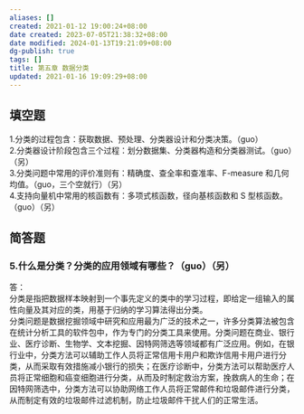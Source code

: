 ```yaml
---
aliases: []
created: 2021-01-12 19:00:24+08:00
date created: 2023-07-05T21:38:32+08:00
date modified: 2024-01-13T19:21:09+08:00
dg-publish: true
tags: []
title: 第五章 数据分类
updated: 2021-01-16 19:09:29+08:00
---
```


## 填空题
1.分类的过程包含：获取数据、预处理、分类器设计和分类决策。（guo）  
2.分类器设计阶段包含三个过程：划分数据集、分类器构造和分类器测试。（guo）（另）  
3.分类问题中常用的评价准则有：精确度、查全率和查准率、F-measure 和几何均值。（guo，三个空就行）（另）  
4.支持向量机中常用的核函数有：多项式核函数，径向基核函数和 S 型核函数。（guo）（另）

## 简答题
### 5.什么是分类？分类的应用领域有哪些？（guo）（另）
答：  
分类是指把数据样本映射到一个事先定义的类中的学习过程，即给定一组输入的属性向量及其对应的类，用基于归纳的学习算法得出分类。  
分类问题是数据挖掘领域中研究和应用最为广泛的技术之一，许多分类算法被包含在统计分析工具的软件包中，作为专门的分类工具来使用。分类问题在商业、银行业、医疗诊断、生物学、文本挖掘、因特网筛选等领域都有广泛应用。例如，在银行业中，分类方法可以辅助工作人员将正常信用卡用户和欺诈信用卡用户进行分类，从而采取有效措施减小银行的损失；在医疗诊断中，分类方法可以帮助医疗人员将正常细胞和癌变细胞进行分类，从而及时制定救治方案，挽救病人的生命；在因特网筛选中，分类方法可以协助网络工作人员将正常邮件和垃圾邮件进行分类，从而制定有效的垃圾邮件过滤机制，防止垃圾邮件干扰人们的正常生活。